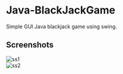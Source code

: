 # Java-BlackJackGame
Simple GUI Java blackjack game using swing.

## Screenshots
![ss1](https://user-images.githubusercontent.com/5748926/30494246-ed7844a8-9a79-11e7-86a6-f657d361a703.png)  
![ss2](https://user-images.githubusercontent.com/5748926/30494247-ed799c7c-9a79-11e7-80ad-4e23b6297713.png)  
